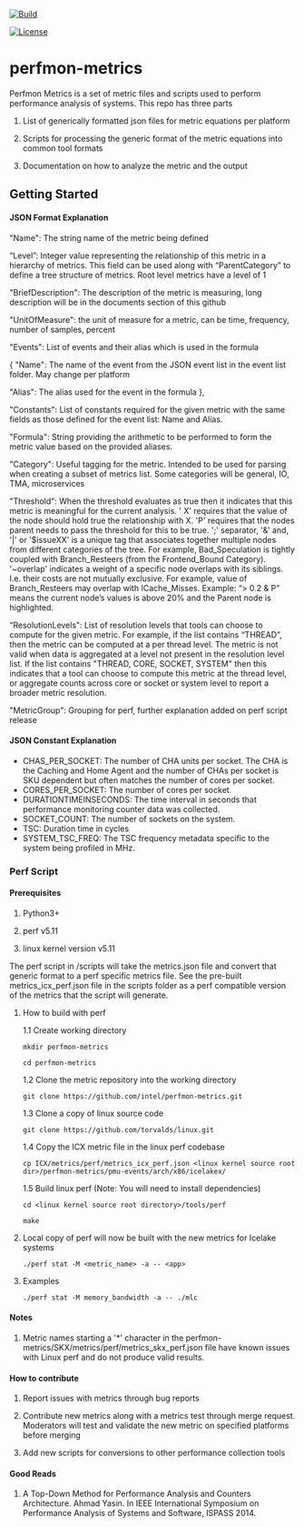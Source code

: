 
[![Build]([https://github.com/intel/perfmon-metrics/actions/workflows/build.yml/badge.svg)](https://github.com/intel/perfmon-metrics/actions/workflows/build.yml](https://github.com/intel/perfmon-metrics/actions/workflows/build.yml/badge.svg)%5d(https:/github.com/intel/perfmon-metrics/actions/workflows/build.yml))

[![License]([https://img.shields.io/badge/License-BSD--3-blue)](https://github.com/intel/perfmon-metrics/blob/master/LICENSE](https://img.shields.io/badge/License-BSD--3-blue)%5d(https:/github.com/intel/perfmon-metrics/blob/master/LICENSE))

# perfmon-metrics

Perfmon Metrics is a set of metric files and scripts used to perform performance analysis of systems. This repo has three parts

1. List of generically formatted json files for metric equations per platform

2. Scripts for processing the generic format of the metric equations into common tool formats

3. Documentation on how to analyze the metric and the output

## Getting Started

#### JSON Format Explanation

"Name": The string name of the metric being defined

“Level”: Integer value representing the relationship of this metric in a hierarchy of metrics. This field can be used along with “ParentCategory” to define a tree structure of metrics. Root level metrics have a level of 1

"BriefDescription": The description of the metric is measuring, long description will be in the documents section of this github

"UnitOfMeasure": the unit of measure for a metric, can be time, frequency, number of samples, percent

"Events": List of events and their alias which is used in the formula

{
"Name": The name of the event from the JSON event list in the event list folder. May change per platform

"Alias": The alias used for the event in the formula
},


"Constants": List of constants required for the given metric with the same fields as those defined for the event list: Name and Alias.

"Formula": String providing the arithmetic to be performed to form the metric value based on the provided aliases.

"Category": Useful tagging for the metric. Intended to be used for parsing when creating a subset of metrics list. Some categories will be general, IO, TMA, microservices

"Threshold": When the threshold evaluates as true then it indicates that this metric is meaningful for the current analysis. '<sign> X' requires that the value of the node should hold true the relationship with X. 'P' requires that the nodes parent needs to pass the threshold for this to be true. ';' separator, '&' and, '|' or '$issueXX' is a unique tag that associates together multiple nodes from different categories of the tree. For example, Bad_Speculation is tightly coupled with Branch_Resteers (from the Frontend_Bound Category). '~overlap' indicates a weight of a specific node overlaps with its siblings. I.e. their costs are not mutually exclusive. For example, value of Branch_Resteers may overlap with ICache_Misses.
Example: “> 0.2 & P” means the current node’s values is above 20% and the Parent node is highlighted.

“ResolutionLevels": List of resolution levels that tools can choose to compute for the given metric. For example, if the list contains “THREAD”, then the metric can be computed at a per thread level. The metric is not valid when data is aggregated at a level not present in the resolution level list. If the list contains "THREAD, CORE, SOCKET, SYSTEM" then this indicates that a tool can choose to compute this metric at the thread level, or aggregate counts across core or socket or system level to report a broader metric resolution.

"MetricGroup": Grouping for perf, further explanation added on perf script release

#### JSON Constant Explanation

-   CHAS_PER_SOCKET: The number of CHA units per socket. The CHA is the Caching and Home Agent and the number of CHAs per socket is SKU dependent but often matches the number of cores per socket.
-   CORES_PER_SOCKET: The number of cores per socket.
-   DURATIONTIMEINSECONDS: The time interval in seconds that performance monitoring counter data was collected.
-   SOCKET_COUNT: The number of sockets on the system.
-   TSC: Duration time in cycles
-   SYSTEM_TSC_FREQ: The TSC frequency metadata specific to the system being profiled in MHz. 

### Perf Script

#### Prerequisites

1. Python3+

2. perf v5.11

3. linux kernel version v5.11

The perf script in /scripts will take the metrics.json file and convert that generic format to a perf specific metrics file. See the pre-built metrics_icx_perf.json file in the scripts folder as a perf compatible version of the metrics that the script will generate.

1. How to build with perf

	1.1 Create working directory
    
    `mkdir perfmon-metrics`
    
    `cd perfmon-metrics`
    
	1.2 Clone the metric repository into the working directory
    
    `git clone https://github.com/intel/perfmon-metrics.git`
    
    1.3 Clone a copy of linux source code
    
    `git clone https://github.com/torvalds/linux.git`
    
    1.4 Copy the ICX metric file in the linux perf codebase
    
    `cp ICX/metrics/perf/metrics_icx_perf.json <linux kernel source root dir>/perfmon-metrics/pmu-events/arch/x86/icelakex/`
    
	1.5 Build linux perf (Note: You will need to install dependencies)
    
    `cd <linux kernel source root directory>/tools/perf`
    
	`make`

2. Local copy of perf will now be built with the new metrics for Icelake systems

	`./perf stat -M <metric_name> -a -- <app>`

2. Examples

	`./perf stat -M memory_bandwidth -a -- ./mlc`


#### Notes

1. Metric names starting a '*' character in the perfmon-metrics/SKX/metrics/perf/metrics_skx_perf.json file have known issues with Linux perf and do not produce valid results.

#### How to contribute

1. Report issues with metrics through bug reports

2. Contribute new metrics along with a metrics test through merge request. Moderators will test and validate the new metric on specified platforms before merging

3. Add new scripts for conversions to other performance collection tools

#### Good Reads

1. A Top-Down Method for Performance Analysis and Counters Architecture. Ahmad Yasin. In IEEE International Symposium on Performance Analysis of Systems and Software, ISPASS 2014.
